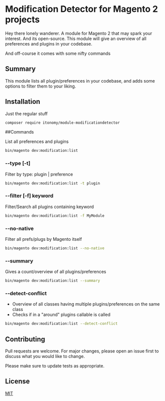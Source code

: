 # Modification Detector for Magento 2 projects

Hey there lonely wanderer. A module for Magento 2 that may spark your interest. And its open-source.
This module will give an overview of all preferences and plugins in your codebase.

And off-course it comes with some nifty commands

## Summary
This module lists all plugin/preferences in your codebase, and adds some options to filter them to your liking.
## Installation

Just the regular stuff

```bash
composer require itonomy/module-modificationdetector
```

##Commands

List all preferences and plugins
```bash
bin/magento dev:modification:list
```

### --type [-t] 
Filter by type: plugin | preference
```bash
bin/magento dev:modification:list -t plugin
```
### --filter [-f] keyword
Filter/Search all plugins containing keyword
```bash
bin/magento dev:modification:list -f MyModule
```
### --no-native
Filter all prefs/plugs by Magento itself
```bash
bin/magento dev:modification:list --no-native
```
### --summary
Gives a count/overview of all plugins/preferences

```bash
bin/magento dev:modification:list --summary
```
### --detect-conflict
- Overview of all classes having multiple plugins/preferences on the same class
- Checks if in a "around" plugins callable is called

```bash
bin/magento dev:modification:list --detect-conflict
```

## Contributing
Pull requests are welcome. For major changes, please open an issue first to discuss what you would like to change.

Please make sure to update tests as appropriate.

## License
[MIT](https://choosealicense.com/licenses/mit/)